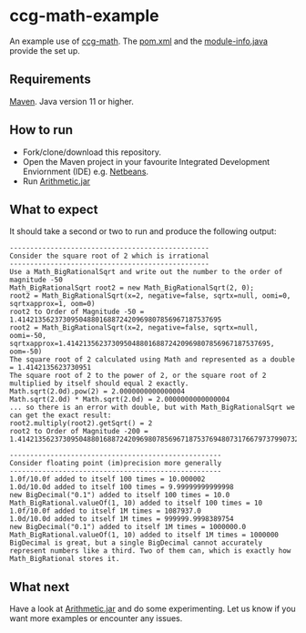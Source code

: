 # ccg-math-example
An example use of [ccg-math](https://github.com/agdturner/ccg-math).
The [pom.xml](https://github.com/agdturner/ccg-math-example/blob/pom.xml) and the [module-info.java](https://github.com/agdturner/ccg-math-example/blob/main/src/main/java/module-info.java) provide the set up.

## Requirements
[Maven](https://maven.apache.org/).
Java version 11 or higher.

## How to run
- Fork/clone/download this repository.
- Open the Maven project in your favourite Integrated Development Enviornment (IDE) e.g. [Netbeans](https://netbeans.apache.org/).
- Run [Arithmetic.jar](https://github.com/agdturner/ccg-math-example/blob/main/src/main/java/uk/ac/leeds/ccg/math/example/Arithmetic.java)

## What to expect
It should take a second or two to run and produce the following output:
```
-------------------------------------------------
Consider the square root of 2 which is irrational
-------------------------------------------------
Use a Math_BigRationalSqrt and write out the number to the order of magnitude -50
Math_BigRationalSqrt root2 = new Math_BigRationalSqrt(2, 0);
root2 = Math_BigRationalSqrt(x=2, negative=false, sqrtx=null, oomi=0, sqrtxapprox=1, oom=0)
root2 to Order of Magnitude -50 = 1.41421356237309504880168872420969807856967187537695
root2 = Math_BigRationalSqrt(x=2, negative=false, sqrtx=null, oomi=-50, sqrtxapprox=1.41421356237309504880168872420969807856967187537695, oom=-50)
The square root of 2 calculated using Math and represented as a double = 1.4142135623730951
The square root of 2 to the power of 2, or the square root of 2 multiplied by itself should equal 2 exactly.
Math.sqrt(2.0d).pow(2) = 2.0000000000000004
Math.sqrt(2.0d) * Math.sqrt(2.0d) = 2.0000000000000004
... so there is an error with double, but with Math_BigRationalSqrt we can get the exact result:
root2.multiply(root2).getSqrt() = 2
root2 to Order of Magnitude -200 = 1.41421356237309504880168872420969807856967187537694807317667973799073247846210703885038753432764157273501384623091229702492483605585073721264412149709993583141322266592750559275579995050115278206057147

----------------------------------------------------
Consider floating point (im)precision more generally
----------------------------------------------------
1.0f/10.0f added to itself 100 times = 10.000002
1.0d/10.0d added to itself 100 times = 9.99999999999998
new BigDecimal("0.1") added to itself 100 times = 10.0
Math_BigRational.valueOf(1, 10) added to itself 100 times = 10
1.0f/10.0f added to itself 1M times = 1087937.0
1.0d/10.0d added to itself 1M times = 999999.9998389754
new BigDecimal("0.1") added to itself 1M times = 1000000.0
Math_BigRational.valueOf(1, 10) added to itself 1M times = 1000000
BigDecimal is great, but a single BigDecimal cannot accurately represent numbers like a third. Two of them can, which is exactly how Math_BigRational stores it.
```

## What next
Have a look at [Arithmetic.jar](https://github.com/agdturner/ccg-math-example/blob/main/src/main/java/uk/ac/leeds/ccg/math/example/Arithmetic.java) and do some experimenting.
Let us know if you want more examples or encounter any issues.
